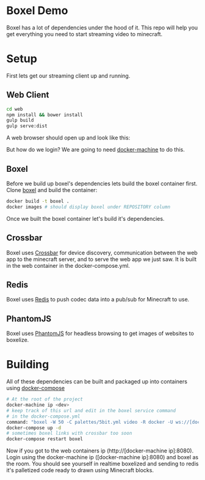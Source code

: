 # Boxel Demo
Boxel has a lot of dependencies under the hood of it. This repo will help
you get everything you need to start streaming video to minecraft.

# Setup
First lets get our streaming client up and running. 

## Web Client

```bash
cd web
npm install && bower install
gulp build
gulp serve:dist
```

A web browser should open up and look like this:

But how do we login?
We are going to need [docker-machine](https://github.com/docker/machine) to do this.

## Boxel

Before we build up boxel's dependencies lets build the boxel container first.
Clone [boxel]() and build the container:

```bash
docker build -t boxel .
docker images # should display boxel under REPOSITORY column
```

Once we built the boxel container let's build it's dependencies.

## Crossbar
Boxel uses [Crossbar](http://crossbar.io/) for device discovery, 
communication between the web app to the minecraft server, and to serve the web app we just saw. 
It is built in the web container in the docker-compose.yml.

## Redis
Boxel uses [Redis](https://github.com/antirez/redis) to push codec data into a pub/sub for Minecraft to use.

## PhantomJS
Boxel uses [PhantomJS](https://github.com/ariya/phantomjs) for headless browsing to get images of websites to boxelize.

# Building

All of these dependencies can be built and packaged up into containers using [docker-compose]()
```bash
# At the root of the project
docker-machine ip <dev>
# keep track of this url and edit in the boxel service command
# in the docker-compose.yml
command: "boxel -W 50 -C palettes/5bit.yml video -R docker -U ws://[docker-machine ip]/ws"
docker-compose up -d
# sometimes boxel links with crossbar too soon 
docker-compose restart boxel
```

Now if you got to the web containers ip (http://[docker-machine ip]:8080). 
Login using the docker-machine ip ([docker-machine ip]:8080) and boxel as the room. You should see yourself in
realtime boxelized and sending to redis it's palletized code ready to drawn using Minecraft blocks.
